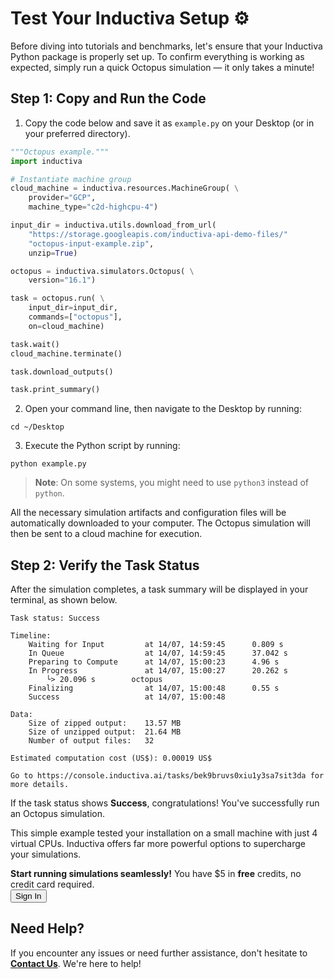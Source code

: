 # Test Your Inductiva Setup ⚙️
Before diving into tutorials and benchmarks, let's ensure that your Inductiva Python package is properly set up. 
To confirm everything is working as expected, simply run a quick Octopus simulation — it only takes a minute!

## Step 1: Copy and Run the Code

1. Copy the code below and save it as `example.py` on your Desktop (or in your preferred directory).

```python
"""Octopus example."""
import inductiva

# Instantiate machine group
cloud_machine = inductiva.resources.MachineGroup( \
    provider="GCP",
    machine_type="c2d-highcpu-4")

input_dir = inductiva.utils.download_from_url(
    "https://storage.googleapis.com/inductiva-api-demo-files/"
    "octopus-input-example.zip",
    unzip=True)

octopus = inductiva.simulators.Octopus( \
    version="16.1")

task = octopus.run( \
    input_dir=input_dir,
    commands=["octopus"],
    on=cloud_machine)

task.wait()
cloud_machine.terminate()

task.download_outputs()

task.print_summary()

```

2. Open your command line, then navigate to the Desktop by running:

```
cd ~/Desktop
```

3. Execute the Python script by running:

```
python example.py
```

> **Note**: On some systems, you might need to use `python3` instead of `python`.

All the necessary simulation artifacts and configuration files will be automatically downloaded to your computer. The Octopus simulation will then be sent to a cloud machine for execution.

## Step 2: Verify the Task Status
After the simulation completes, a task summary will be displayed in your terminal, as shown below. 

```
Task status: Success

Timeline:
	Waiting for Input         at 14/07, 14:59:45      0.809 s
	In Queue                  at 14/07, 14:59:45      37.042 s
	Preparing to Compute      at 14/07, 15:00:23      4.96 s
	In Progress               at 14/07, 15:00:27      20.262 s
		└> 20.096 s        octopus
	Finalizing                at 14/07, 15:00:48      0.55 s
	Success                   at 14/07, 15:00:48      

Data:
	Size of zipped output:    13.57 MB
	Size of unzipped output:  21.64 MB
	Number of output files:   32

Estimated computation cost (US$): 0.00019 US$

Go to https://console.inductiva.ai/tasks/bek9bruvs0xiu1y3sa7sit3da for more details.
```

If the task status shows **Success**, congratulations! You've successfully run an Octopus simulation.

This simple example tested your installation on a small machine with just 4 virtual CPUs. Inductiva offers far more powerful 
options to supercharge your simulations.

<div class="cta-bar">
  <div class="cta-text">
    <strong>Start running simulations seamlessly!</strong> You have $5 in <strong>free</strong> credits, no credit card required.
  </div>
  <button  onclick="window.open('https://console.inductiva.ai/', '_blank')" target="_blank" class="cta-button">Sign In</button>
</div>


## Need Help?
If you encounter any issues or need further assistance, don't hesitate to [**Contact Us**](mailto:support@inductiva.ai). We're here to help!